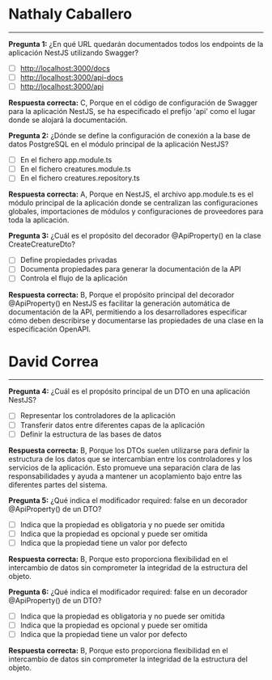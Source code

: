 # Nathaly Caballero

---
**Pregunta 1:** ¿En qué URL quedarán documentados todos los endpoints de la aplicación NestJS utilizando Swagger?
- [ ] [http://localhost:3000/docs](http://localhost:3000/docs)
- [ ] [http://localhost:3000/api-docs](http://localhost:3000/api-docs)
- [ ] [http://localhost:3000/api](http://localhost:3000/api)

**Respuesta correcta:** C, Porque en el código de configuración de Swagger para la aplicación NestJS, se ha especificado el prefijo 'api' como el lugar donde se alojará la documentación.

**Pregunta 2:** ¿Dónde se define la configuración de conexión a la base de datos PostgreSQL en el módulo principal de la aplicación NestJS?
- [ ] En el fichero app.module.ts
- [ ] En el fichero creatures.module.ts
- [ ] En el fichero creatures.repository.ts

**Respuesta correcta:**  A, Porque en NestJS, el archivo app.module.ts es el módulo principal de la aplicación donde se centralizan las configuraciones globales, importaciones de módulos y configuraciones de proveedores para toda la aplicación.

**Pregunta 3:** ¿Cuál es el propósito del decorador @ApiProperty() en la clase CreateCreatureDto?
- [ ] Define propiedades privadas
- [ ] Documenta propiedades para generar la documentación de la API
- [ ] Controla el flujo de la aplicación

**Respuesta correcta:** B, Porque el propósito principal del decorador @ApiProperty() en NestJS es facilitar la generación automática de documentación de la API, permitiendo a los desarrolladores especificar cómo deben describirse y documentarse las propiedades de una clase en la especificación OpenAPI.

# David Correa

---
**Pregunta 4:** ¿Cuál es el propósito principal de un DTO en una aplicación NestJS?
- [ ] Representar los controladores de la aplicación
- [ ] Transferir datos entre diferentes capas de la aplicación
- [ ] Definir la estructura de las bases de datos

**Respuesta correcta:** B, Porque los DTOs suelen utilizarse para definir la estructura de los datos que se intercambian entre los controladores y los servicios de la aplicación. Esto promueve una separación clara de las responsabilidades y ayuda a mantener un acoplamiento bajo entre las diferentes partes del sistema.

**Pregunta 5:** ¿Qué indica el modificador required: false en un decorador @ApiProperty() de un DTO?
- [ ] Indica que la propiedad es obligatoria y no puede ser omitida
- [ ] Indica que la propiedad es opcional y puede ser omitida
- [ ] Indica que la propiedad tiene un valor por defecto

**Respuesta correcta:** B, Porque esto proporciona flexibilidad en el intercambio de datos sin comprometer la integridad de la estructura del objeto.

**Pregunta 6:** ¿Qué indica el modificador required: false en un decorador @ApiProperty() de un DTO?
- [ ] Indica que la propiedad es obligatoria y no puede ser omitida
- [ ] Indica que la propiedad es opcional y puede ser omitida
- [ ] Indica que la propiedad tiene un valor por defecto

**Respuesta correcta:** B, Porque esto proporciona flexibilidad en el intercambio de datos sin comprometer la integridad de la estructura del objeto.
